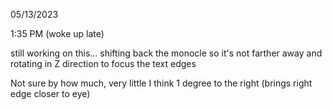 05/13/2023

1:35 PM (woke up late)

still working on this... shifting back the monocle so it's not farther away and rotating in Z direction to focus the text edges

Not sure by how much, very little I think 1 degree to the right (brings right edge closer to eye)